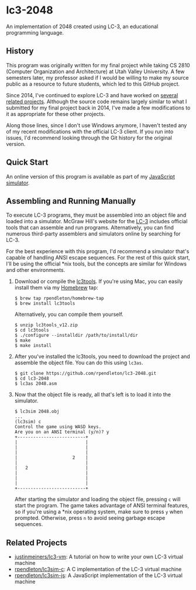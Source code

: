 # lc3-2048
An implementation of 2048 created using LC-3, an educational programming
language.

## History

This program was originally written for my final project while taking CS 2810
(Computer Organization and Architecture) at Utah Valley University. A few
semesters later, my professor asked if I would be willing to make my source
public as a resource to future students, which led to this GitHub project.

Since 2014, I've continued to explore LC-3 and have worked on [several related
projects](#related-projects). Although the source code remains largely similar to
what I submitted for my final project back in 2014, I've made a few
modifications to it as appropriate for these other projects.

Along those lines, since I don't use Windows anymore, I haven't tested any of my
recent modifications with the official LC-3 client. If you run into issues, I'd
recommend looking through the Git history for the original version.

## Quick Start

An online version of this program is available as part of my [JavaScript
simulator][lc3sim-js-web].

## Assembling and Running Manually

To execute LC-3 programs, they must be assembled into an object file and loaded
into a simulator. McGraw Hill's website for the [LC-3][lc3tools] includes
official tools that can assemble and run programs. Alternatively, you can find
numerous third-party assemblers and simulators online by searching for LC-3.

For the best experience with this program, I'd recommend a simulator that's
capable of handling ANSI escape sequences. For the rest of this quick start,
I'll be using the official *nix tools, but the concepts are similar for
Windows and other environments.

1. 	Download or compile the [lc3tools][lc3tools]. If you're using Mac, you can easily
	install them via my [Homebrew][homebrew] tap:

   	```
   	$ brew tap rpendleton/homebrew-tap
   	$ brew install lc3tools
   	```

	Alternatively, you can compile them yourself.

	```
	$ unzip lc3tools_v12.zip
	$ cd lc3tools
	$ ./configure --installdir /path/to/install/dir
	$ make
	$ make install
	```

2. 	After you've installed the lc3tools, you need to download the project and
	assemble the object file. You can do this using `lc3as`.

   	```
   	$ git clone https://github.com/rpendleton/lc3-2048.git
   	$ cd lc3-2048
   	$ lc3as 2048.asm
   	```

3.	Now that the object file is ready, all that's left is to load it into the
	simulator.

	```
	$ lc3sim 2048.obj
	...
	(lc3sim) c
	Control the game using WASD keys.
	Are you on an ANSI terminal (y/n)? y
	+--------------------------+
	|                          |
	|                          |
	|                          |
	|                     2    |
	|                          |
	|   2                      |
	|                          |
	|                          |
	|                          |
	+--------------------------+
	```

	After starting the simulator and loading the object file, pressing `c` will
	start the program. The game takes advantage of ANSI terminal features, so if
	you're using a *nix operating system, make sure to press `y` when prompted.
	Otherwise, press `n` to avoid seeing garbage escape sequences.

[lc3sim-js-web]: https://rpendleton.github.io/lc3sim-js/
[lc3tools]: http://highered.mheducation.com/sites/0072467509/student_view0/lc-3_simulator.html
[homebrew]: http://brew.sh/

## Related Projects

* [justinmeiners/lc3-vm]: A tutorial on how to write your own LC-3 virtual machine
* [rpendleton/lc3sim-c][rpendleton/lc3sim-c]: A C implementation of the LC-3 virtual machine
* [rpendleton/lc3sim-js][rpendleton/lc3sim-js]: A JavaScript implementation of the LC-3 virtual machine

[justinmeiners/lc3-vm]: https://github.com/justinmeiners/lc3-vm
[rpendleton/lc3sim-c]: https://github.com/rpendleton/lc3sim-c
[rpendleton/lc3sim-js]: https://github.com/rpendleton/lc3sim-js
